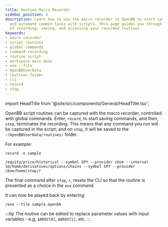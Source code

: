 ```yaml
---
title: Routine Macro Recorder
sidebar_position: 4
description: Learn how to use the macro recorder in OpenBB to start saving commands
  and automate common tasks with scripts. This page guides you through the process
  of recording, saving, and accessing your recorded routines.
keywords:
- macro recorder
- script routines
- global commands
- command recording
- routine script
- workspace main menu
- exe --file
- OpenBBUserData
- routines folder
- cli
- record
- stop
---
```


import HeadTitle from '@site/src/components/General/HeadTitle.tsx';

<HeadTitle title="Routine Macro Recorder - Routines - Usage | ODP CLI Docs" />

OpenBB script routines can be captured with the macro recorder, controlled with global commands. Enter, `record`, to start saving commands, and then, `stop`, terminates the recording. This means that any command you run will be captured in the script; and on `stop`, it will be saved to the `~/OpenBBUserData/routines/` folder.

For example:

```console
record -n sample

/equity/price/historical --symbol SPY --provider cboe --interval 1m/home/derivatives/options/chains --symbol SPY --provider cboe/home/stop/r
```

The final command after `stop`, `r`, resets the CLI so that the routine is presented as a choice in the `exe` command.

It can now be played back by entering:

```console
/exe --file sample.openbb
```

:::tip
The routine can be edited to replace parameter values with input variables - e.g, `$ARGV[0]`, `$ARGV[1]`, etc.
:::
